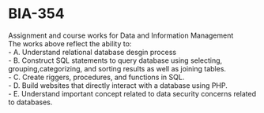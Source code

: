 # BIA-354
Assignment and course works for Data and Information Management <br />
The works above reflect the ability to: <br />
  	- A. Understand relational database desgin process <br />
 	  - B. Construct SQL statements to query database using selecting, grouping,categorizing, and sorting results as well as joining tables. <br />
 	  - C. Create riggers, procedures, and functions in SQL. <br />
    - D. Build websites that directly interact with a database using PHP. <br />
 	  - E. Understand important concept related to data security concerns related to databases. <br />
